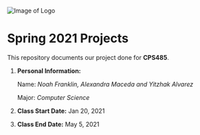 ![Image of Logo](https://www.newpaltz.edu/media/identity/logos/newpaltzlogo.jpg)

# Spring 2021 Projects

This repository documents our project done for **CPS485**.

1. **Personal Information:**

    Name: *Noah Franklin, Alexandra Maceda and Yitzhak Alvarez*
  
    Major: *Computer Science*
    
2. **Class Start Date:** Jan 20, 2021

3. **Class End Date:** May 5, 2021

